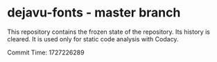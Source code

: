 # dejavu-fonts - master branch

This repository contains the frozen state of the repository.
Its history is cleared. It is used only for static code
analysis with Codacy.

Commit Time: 1727226289